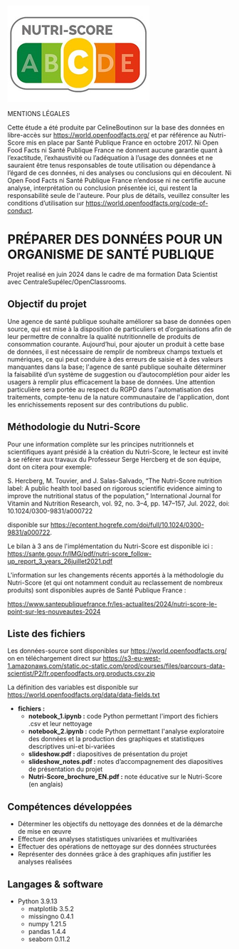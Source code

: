 ![Logo](logo.jpg)


MENTIONS LÉGALES

Cette étude a été produite par CelineBoutinon sur la base des données en libre-accès sur https://world.openfoodfacts.org/ et par référence au Nutri-Score mis en place par Santé Publique France en octobre 2017. Ni Open Food Facts ni Santé Publique France ne donnent aucune garantie quant à l’exactitude, l’exhaustivité ou l’adéquation à l’usage des données et ne sauraient être tenus responsables de toute utilisation ou dépendance à l’égard de ces données, ni des analyses ou conclusions qui en découlent. Ni Open Food Facts ni Santé Publique France n’endosse ni ne certifie aucune analyse, interprétation ou conclusion présentée ici, qui restent la responsabilité seule de l'auteure. Pour plus de détails, veuillez consulter les conditions d’utilisation sur https://world.openfoodfacts.org/code-of-conduct.


# PRÉPARER DES DONNÉES POUR UN ORGANISME DE SANTÉ PUBLIQUE

Projet realisé en juin 2024 dans le cadre de ma formation Data Scientist avec CentraleSupélec/OpenClassrooms.

## Objectif du projet

Une agence de santé publique souhaite améliorer sa base de données open source, qui est mise à la disposition de particuliers et d’organisations afin de leur permettre de connaître la qualité nutritionnelle de produits de consommation courante. Aujourd’hui, pour ajouter un produit à cette base de données, il est nécessaire de remplir de
nombreux champs textuels et numériques, ce qui peut conduire à des erreurs de saisie et à des valeurs
manquantes dans la base; l'agence de santé publique souhaite déterminer la faisabilité d’un système de suggestion ou d’autocomplétion pour aider les usagers à remplir plus efficacement la base de données. Une attention particulière sera portée au respect du RGPD dans l'automatisation des traitements, compte-tenu de la nature communautaire de l'application, dont les enrichissements reposent sur des contributions du public.

## Méthodologie du Nutri-Score

Pour une information complète sur les principes nutritionnels et scientifiques ayant présidé à la création du Nutri-Score, le lecteur est invité à se référer aux travaux du Professeur Serge Hercberg et de son équipe, dont on citera pour exemple:  

S. Hercberg, M. Touvier, and J. Salas-Salvado, “The Nutri-Score nutrition label: A public health tool based on rigorous scientific evidence aiming to improve the nutritional status of the population,” International Journal for Vitamin and Nutrition Research, vol. 92, no. 3–4, pp. 147–157, Jul. 2022, doi: 10.1024/0300-9831/a000722  

disponible sur https://econtent.hogrefe.com/doi/full/10.1024/0300-9831/a000722.

Le bilan à 3 ans de l'implémentation du Nutri-Score est disponible ici : https://sante.gouv.fr/IMG/pdf/nutri-score_follow-up_report_3_years_26juillet2021.pdf

L'information sur les changements récents apportés à la méthodologie du Nutri-Score (et qui ont notamment conduit au reclassement de nombreux produits) sont disponibles auprès de Santé Publique France :

https://www.santepubliquefrance.fr/les-actualites/2024/nutri-score-le-point-sur-les-nouveautes-2024


## Liste des fichiers

Les données-source sont disponibles sur https://world.openfoodfacts.org/ on en téléchargement direct sur https://s3-eu-west-1.amazonaws.com/static.oc-static.com/prod/courses/files/parcours-data-scientist/P2/fr.openfoodfacts.org.products.csv.zip

La définition des variables est disponible sur https://world.openfoodfacts.org/data/data-fields.txt

* **fichiers :**
	- **notebook_1.ipynb :** code Python permettant l'import des fichiers .csv et leur nettoyage
  - **notebook_2.ipynb :** code Python permettant l'analyse exploratoire des données et la production des graphiques et statistiques descriptives uni-et bi-variées
  - **slideshow.pdf :** diapositives de présentation du projet
  - **slideshow_notes.pdf :** notes d’accompagnement des diapositives de présentation du projet
  - **Nutri-Score_brochure_EN.pdf :** note éducative sur le Nutri-Score (en anglais)



## Compétences développées

* Déterminer les objectifs du nettoyage des données et de la démarche de mise en œuvre
* Effectuer des analyses statistiques univariées et multivariées
* Effectuer des opérations de nettoyage sur des données structurées
* Représenter des données grâce à des graphiques afin justifier les analyses réalisées



## Langages & software

* Python 3.9.13
  * matplotlib 3.5.2
  * missingno 0.4.1
  * numpy 1.21.5
  * pandas 1.4.4
  * seaborn 0.11.2
  





